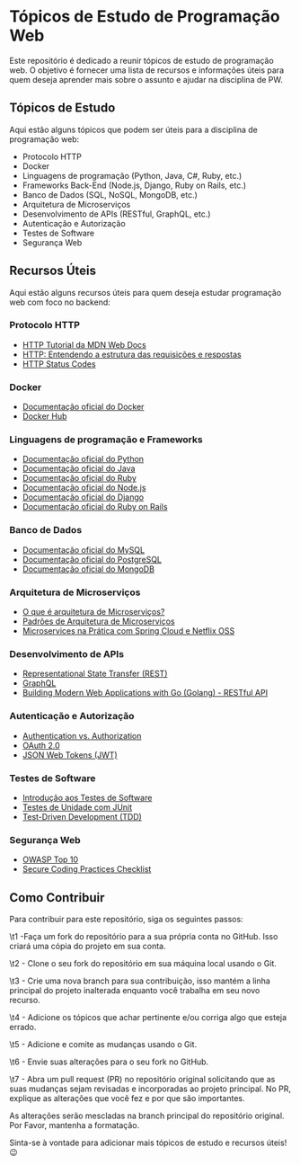 # Tópicos de Estudo de Programação Web
Este repositório é dedicado a reunir tópicos de estudo de programação web. O objetivo é fornecer uma lista de recursos e informações úteis para quem deseja aprender mais sobre o assunto e ajudar na disciplina de PW. 

## Tópicos de Estudo
Aqui estão alguns tópicos que podem ser úteis para a disciplina de programação web:
- Protocolo HTTP
- Docker
- Linguagens de programação (Python, Java, C#, Ruby, etc.)
- Frameworks Back-End (Node.js, Django, Ruby on Rails, etc.)
- Banco de Dados (SQL, NoSQL, MongoDB, etc.)
- Arquitetura de Microserviços
- Desenvolvimento de APIs (RESTful, GraphQL, etc.)
- Autenticação e Autorização
- Testes de Software
- Segurança Web
  
## Recursos Úteis
Aqui estão alguns recursos úteis para quem deseja estudar programação web com foco no backend:
### Protocolo HTTP
- [HTTP Tutorial da MDN Web Docs](https://developer.mozilla.org/pt-BR/docs/Web/HTTP)
- [HTTP: Entendendo a estrutura das requisições e respostas](https://tableless.com.br/http-entendendo-a-estrutura-das-requisicoes-e-respostas/)
- [HTTP Status Codes](https://httpstatuses.com/)
### Docker
- [Documentação oficial do Docker](https://docs.docker.com/)
- [Docker Hub](https://hub.docker.com/)
### Linguagens de programação e Frameworks
- [Documentação oficial do Python](https://docs.python.org/pt-br/3/)
- [Documentação oficial do Java](https://docs.oracle.com/en/java/)
- [Documentação oficial do Ruby](https://www.ruby-lang.org/pt/documentation/)
- [Documentação oficial do Node.js](https://nodejs.org/pt-br/docs/)
- [Documentação oficial do Django](https://docs.djangoproject.com/)
- [Documentação oficial do Ruby on Rails](https://rubyonrails.org/documentation/)
### Banco de Dados
- [Documentação oficial do MySQL](https://dev.mysql.com/doc/)
- [Documentação oficial do PostgreSQL](https://www.postgresql.org/docs/)
- [Documentação oficial do MongoDB](https://docs.mongodb.com/)
### Arquitetura de Microserviços
- [O que é arquitetura de Microserviços?](https://www.redhat.com/pt-br/topics/microservices/what-are-microservices)
- [Padrões de Arquitetura de Microserviços](https://microservices.io/patterns/microservices.html)
- [Microservices na Prática com Spring Cloud e Netflix OSS](https://www.udemy.com/course/microservices-na-pratica-com-spring-cloud-e-netflix-oss/)
### Desenvolvimento de APIs
- [Representational State Transfer (REST)](https://restfulapi.net/)
- [GraphQL](https://graphql.org/learn/)
- [Building Modern Web Applications with Go (Golang) - RESTful API](https://www.udemy.com/course/building-modern-web-applications-with-go-golang-restful-api/)
### Autenticação e Autorização
- [Authentication vs. Authorization](https://www.cloudflare.com/learning/access-management/authentication/auth-vs-authz/)
- [OAuth 2.0](https://oauth.net/2/)
- [JSON Web Tokens (JWT)](https://jwt.io/)
### Testes de Software
- [Introdução aos Testes de Software](https://www.devmedia.com.br/testes-de-software-introducao/1892)
- [Testes de Unidade com JUnit](https://www.baeldung.com/junit-5)
- [Test-Driven Development (TDD)](https://medium.com/@metinalniacik/test-driven-development-tdd-nedir-neden-kullan%C4%B1lmal%C4%B1d%C4%B1r-eb75a15f0686)
### Segurança Web
- [OWASP Top 10](https://owasp.org/Top10/)
- [Secure Coding Practices Checklist](https://snyk.io/blog/secure-coding-practices-checklist/)

## Como Contribuir
Para contribuir para este repositório, siga os seguintes passos:

\t1 -Faça um fork do repositório para a sua própria conta no GitHub. Isso criará uma cópia do projeto em sua conta.

\t2 - Clone o seu fork do repositório em sua máquina local usando o Git.

\t3 - Crie uma nova branch para sua contribuição, isso mantém a linha principal do projeto inalterada enquanto você trabalha em seu novo recurso.

\t4 - Adicione os tópicos que achar pertinente e/ou corriga algo que esteja errado.

\t5 - Adicione e comite as mudanças usando o Git.

\t6 - Envie suas alterações para o seu fork no GitHub.

\t7 - Abra um pull request (PR) no repositório original solicitando que as suas mudanças sejam revisadas e incorporadas ao projeto principal. No PR, explique as alterações que você fez e por que são importantes.

As alterações serão mescladas na branch principal do repositório original. Por Favor, mantenha a formatação.
  
  
Sinta-se à vontade para adicionar mais tópicos de estudo e recursos úteis!😉
